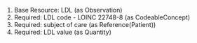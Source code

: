 1. Base Resource: LDL (as Observation)
1. Required: LDL code - LOINC 22748-8 (as CodeableConcept)
1. Required: subject of care (as Reference(Patient))
1. Required: LDL value   (as Quantity)
		